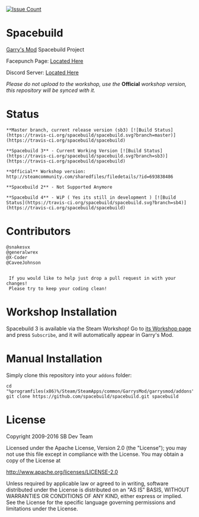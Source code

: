 [![Issue Count](https://codeclimate.com/github/spacebuild/spacebuild/badges/issue_count.svg)](https://codeclimate.com/github/spacebuild/spacebuild)

Spacebuild
==========

[Garry's Mod][garrysmod] Spacebuild Project

Facepunch Page: [Located Here][facepunch]

Discord Server: [Located Here][discord]

*Please do not upload to the workshop, use the* **Official** *workshop version, this repository will be synced with it.*


# Status

    **Master branch, current release version (sb3) [![Build Status](https://travis-ci.org/spacebuild/spacebuild.svg?branch=master)](https://travis-ci.org/spacebuild/spacebuild)

    **Spacebuild 3** - Current Working Version [![Build Status](https://travis-ci.org/spacebuild/spacebuild.svg?branch=sb3)](https://travis-ci.org/spacebuild/spacebuild)

    **Official** Workshop version: http://steamcommunity.com/sharedfiles/filedetails/?id=693838486

    **Spacebuild 2** - Not Supported Anymore 

    **Spacebuild 4** - WiP ( Yes its still in development ) [![Build Status](https://travis-ci.org/spacebuild/spacebuild.svg?branch=sb4)](https://travis-ci.org/spacebuild/spacebuild)


# Contributors
    @snakesvx
    @generalwrex
    @X-Coder
    @CaveeJohnson
   
   
     If you would like to help just drop a pull request in with your changes! 
     Please try to keep your coding clean!

# Workshop Installation

Spacebuild 3 is available via the Steam Workshop! Go to [its Workshop page][workshop] and press `Subscribe`, and it will automatically appear in Garry's Mod.

# Manual Installation

Simply clone this repository into your `addons` folder:

    cd "%programfiles(x86)%/Steam/SteamApps/common/GarrysMod/garrysmod/addons"
    git clone https://github.com/spacebuild/spacebuild.git spacebuild

# License

Copyright 2009-2016 SB Dev Team

Licensed under the Apache License, Version 2.0 (the "License"); you may not use this file except in compliance with the License. You may obtain a copy of the License at

http://www.apache.org/licenses/LICENSE-2.0

Unless required by applicable law or agreed to in writing, software distributed under the License is distributed on an "AS IS" BASIS, WITHOUT WARRANTIES OR CONDITIONS OF ANY KIND, either express or implied. See the License for the specific language governing permissions and limitations under the License.

[garrysmod]: <http://garrysmod.com/>
[workshop]: <http://steamcommunity.com/sharedfiles/filedetails/?id=693838486>
[facepunch]: <https://facepunch.com/showthread.php?t=1519499&p=50363396>
[discord]: <https://discord.gg/3A4dPhD>
